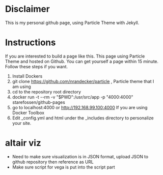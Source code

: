 #  Disclaimer

This is my personal github page, using Particle Theme with Jekyll.

# Instructions

If you are interested to build a page like this. This page using Particle Theme and hosted on Github. You can get yourself a page within 15 minute. Follow these steps if you want.

1. Install Dockers
2. git clone https://github.com/nrandecker/particle , Particle theme that I am using 
3. cd to the repository root directory
4. 	docker run -t --rm -v "$PWD":/usr/src/app -p "4000:4000" starefossen/github-pages
5. go to localhost:4000 or http://192.168.99.100:4000	If you are using Docker Toolbox
6. Edit _config.yml and html under the _includes directory to personalize your site.


# altair viz
* Need to make sure visualization is in JSON format, upload JSON to github repository then reference as URL
* Make sure script for vega is put into the script part